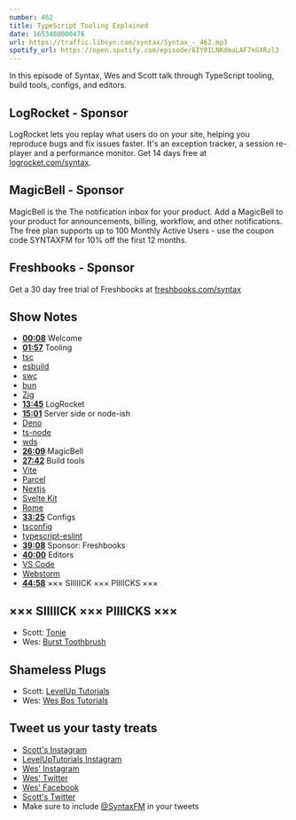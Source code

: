 ```yaml
---
number: 462
title: TypeScript Tooling Explained
date: 1653480000476
url: https://traffic.libsyn.com/syntax/Syntax_-_462.mp3
spotify_url: https://open.spotify.com/episode/6IY0ILNKdmaLAF7mSXRzl3
---
```


In this episode of Syntax, Wes and Scott talk through TypeScript tooling, build tools, configs, and editors.

## LogRocket  - Sponsor

LogRocket lets you replay what users do on your site, helping you reproduce bugs and fix issues faster. It's an exception tracker, a session re-player and a performance monitor. Get 14 days free at [logrocket.com/syntax](https://logrocket.com/syntax).

## MagicBell - Sponsor

MagicBell is the The notification inbox for your product. Add a MagicBell to your product for announcements, billing, workflow, and other notifications. The free plan supports up to 100 Monthly Active Users - use the coupon code SYNTAXFM for 10% off the first 12 months.

## Freshbooks  - Sponsor

Get a 30 day free trial of Freshbooks at [freshbooks.com/syntax](https://freshbooks.com/syntax)

## Show Notes

* **[00:08](#t=00:08)** Welcome
* **[01:57](#t=01:57)** Tooling
* [tsc](https://www.typescriptlang.org/docs/handbook/compiler-options.html)
* [esbuild](https://esbuild.github.io)
* [swc](https://swc.rs)
* [bun](https://bun.sh)
* [Zig](https://ziglearn.org)
* **[13:45](#t=13:45)** LogRocket
* **[15:01](#t=15:01)** Server side or node-ish
* [Deno](https://deno.land)
* [ts-node](https://www.npmjs.com/package/ts-node)
* [wds](https://github.com/gadget-inc/wds)
* **[26:09](#t=26:09)** MagicBell
* **[27:42](#t=27:42)** Build tools
* [Vite](https://vitejs.dev)
* [Parcel](https://parceljs.org)
* [Nextjs](https://nextjs.org)
* [Svelte Kit](https://kit.svelte.dev)
* [Rome](https://rome.tools)
* **[33:25](#t=33:25)** Configs
* [tsconfig](https://www.typescriptlang.org/tsconfig#module)
* [typescript-eslint](https://typescript-eslint.io)
* **[39:08](#t=39:08)** Sponsor: Freshbooks
* **[40:00](#t=40:00)** Editors
* [VS Code](https://code.visualstudio.com)
* [Webstorm](https://www.jetbrains.com/webstorm/)
* **[44:58](#t=44:58)** ××× SIIIIICK ××× PIIIICKS ×××

## ××× SIIIIICK ××× PIIIICKS ×××

* Scott: [Tonie](https://amzn.to/3Nzziuv)
* Wes: [Burst Toothbrush](https://www.burstoralcare.com/)

## Shameless Plugs

* Scott: [LevelUp Tutorials](https://leveluptutorials.com/tutorials/keystone-js/introduction)
* Wes: [Wes Bos Tutorials](https://wesbos.com/courses)

## Tweet us your tasty treats

* [Scott's Instagram](https://www.instagram.com/stolinski/)
* [LevelUpTutorials Instagram](https://www.instagram.com/LevelUpTutorials/)
* [Wes' Instagram](https://www.instagram.com/wesbos/)
* [Wes' Twitter](https://twitter.com/wesbos)
* [Wes' Facebook](https://www.facebook.com/wesbos.developer)
* [Scott's Twitter](https://twitter.com/stolinski)
* Make sure to include [@SyntaxFM](https://twitter.com/SyntaxFM) in your tweets
